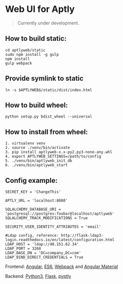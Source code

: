 # Web UI for Aptly

> Currently under development. 

## How to build static:
```
cd aptlyweb/static
sudo npm install -g gulp
npm install
gulp webpack
```

## Provide symlink to static
```
ln -s $APTLYWEB$/static/dist/index.html
```

## How to build wheel:
```
python setup.py bdist_wheel --universal
```

## How to install from wheel:
```
1. virtualenv venv
2. source ./venv/bin/activate
3. pip install aptlyweb-x.x-py2.py3-none-any.whl
4. export APTLYWEB_SETTINGS=/path/to/config
5. ./venv/bin/aptlyweb_init_db
6. ./venv/bin/aptlyweb_start
```

## Config example:
```
SECRET_KEY = 'ChangeThis'

APTLY_URL = 'localhost:8080'

SQLALCHEMY_DATABASE_URI = 'postgresql://postgres:foobar@localhost/aptlyweb'
SQLALCHEMY_TRACK_MODIFICATIONS = True

SECURITY_USER_IDENTITY_ATTRIBUTES = 'email'

#Ldap config, reference: http://flask-ldap3-login.readthedocs.io/en/latest/configuration.html
LDAP_HOST = 'ldap://48.151.62.34'
LDAP_PORT = 3268
LDAP_BASE_DN = 'DC=company,DC=com'
LDAP_BIND_DIRECT_CREDENTIALS = True
```

Frontend: [Angular](https://angularjs.org), [ES6](https://git.io/es6features), [Webpack](http://webpack.github.io/) 
and [Angular Material](material.angularjs.org) 

Backend: [Python3](https://www.python.org/), [Flask](http://flask.pocoo.org/), [pyptly](https://github.com/repelista/pyptly)

